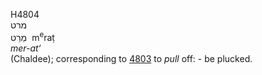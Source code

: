 <body>
  <p>H4804<br>  מרט  <br> מְרַט  ‎  m<sup>e</sup>raṭ  <br><i>mer-at‘ </i><br>(Chaldee); corresponding to <a href="h4803.htm">4803</a>  to <i>pull</i> off: - be plucked.<br></p>
 </body>